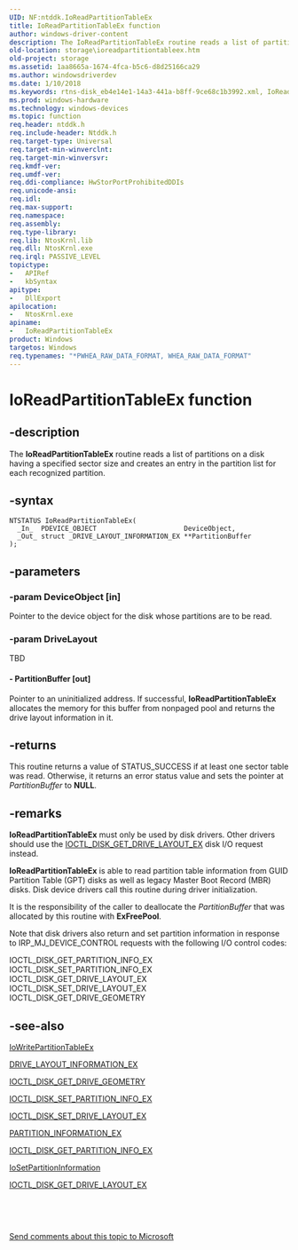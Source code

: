 ```yaml
---
UID: NF:ntddk.IoReadPartitionTableEx
title: IoReadPartitionTableEx function
author: windows-driver-content
description: The IoReadPartitionTableEx routine reads a list of partitions on a disk having a specified sector size and creates an entry in the partition list for each recognized partition.
old-location: storage\ioreadpartitiontableex.htm
old-project: storage
ms.assetid: 1aa8665a-1674-4fca-b5c6-d8d25166ca29
ms.author: windowsdriverdev
ms.date: 1/10/2018
ms.keywords: rtns-disk_eb4e14e1-14a3-441a-b8ff-9ce68c1b3992.xml, IoReadPartitionTableEx, ntddk/IoReadPartitionTableEx, IoReadPartitionTableEx routine [Storage Devices], storage.ioreadpartitiontableex
ms.prod: windows-hardware
ms.technology: windows-devices
ms.topic: function
req.header: ntddk.h
req.include-header: Ntddk.h
req.target-type: Universal
req.target-min-winverclnt: 
req.target-min-winversvr: 
req.kmdf-ver: 
req.umdf-ver: 
req.ddi-compliance: HwStorPortProhibitedDDIs
req.unicode-ansi: 
req.idl: 
req.max-support: 
req.namespace: 
req.assembly: 
req.type-library: 
req.lib: NtosKrnl.lib
req.dll: NtosKrnl.exe
req.irql: PASSIVE_LEVEL
topictype:
-	APIRef
-	kbSyntax
apitype:
-	DllExport
apilocation:
-	NtosKrnl.exe
apiname:
-	IoReadPartitionTableEx
product: Windows
targetos: Windows
req.typenames: "*PWHEA_RAW_DATA_FORMAT, WHEA_RAW_DATA_FORMAT"
---
```


# IoReadPartitionTableEx function


## -description


The <b>IoReadPartitionTableEx</b> routine reads a list of partitions on a disk having a specified sector size and creates an entry in the partition list for each recognized partition. 


## -syntax


````
NTSTATUS IoReadPartitionTableEx(
  _In_  PDEVICE_OBJECT                      DeviceObject,
  _Out_ struct _DRIVE_LAYOUT_INFORMATION_EX **PartitionBuffer
);
````


## -parameters




### -param DeviceObject [in]

Pointer to the device object for the disk whose partitions are to be read.


### -param DriveLayout

TBD




#### - PartitionBuffer [out]

Pointer to an uninitialized address. If successful, <b>IoReadPartitionTableEx</b> allocates the memory for this buffer from nonpaged pool and returns the drive layout information in it.


## -returns



This routine returns a value of STATUS_SUCCESS if at least one sector table was read. Otherwise, it returns an error status value and sets the pointer at <i>PartitionBuffer</i> to <b>NULL</b>.




## -remarks



<b>IoReadPartitionTableEx</b> must only be used by disk drivers. Other drivers should use the <a href="..\ntdddisk\ni-ntdddisk-ioctl_disk_get_drive_layout_ex.md">IOCTL_DISK_GET_DRIVE_LAYOUT_EX</a> disk I/O request instead.

<b>IoReadPartitionTableEx</b> is able to read partition table information from GUID Partition Table (GPT) disks as well as legacy Master Boot Record (MBR) disks. Disk device drivers call this routine during driver initialization.

It is the responsibility of the caller to deallocate the <i>PartitionBuffer</i> that was allocated by this routine with <b>ExFreePool</b>.

Note that disk drivers also return and set partition information in response to IRP_MJ_DEVICE_CONTROL requests with the following I/O control codes:


<dl>
<dt>IOCTL_DISK_GET_PARTITION_INFO_EX</dt>
<dt>IOCTL_DISK_SET_PARTITION_INFO_EX</dt>
<dt>IOCTL_DISK_GET_DRIVE_LAYOUT_EX</dt>
<dt>IOCTL_DISK_SET_DRIVE_LAYOUT_EX</dt>
<dt>IOCTL_DISK_GET_DRIVE_GEOMETRY</dt>
</dl>





## -see-also

<a href="..\ntddk\nf-ntddk-iowritepartitiontableex.md">IoWritePartitionTableEx</a>



<a href="..\ntdddisk\ns-ntdddisk-_drive_layout_information_ex.md">DRIVE_LAYOUT_INFORMATION_EX</a>



<a href="..\ntdddisk\ni-ntdddisk-ioctl_disk_get_drive_geometry.md">IOCTL_DISK_GET_DRIVE_GEOMETRY</a>



<a href="..\ntdddisk\ni-ntdddisk-ioctl_disk_set_partition_info_ex.md">IOCTL_DISK_SET_PARTITION_INFO_EX</a>



<a href="..\ntdddisk\ni-ntdddisk-ioctl_disk_set_drive_layout_ex.md">IOCTL_DISK_SET_DRIVE_LAYOUT_EX</a>



<a href="..\ntdddisk\ns-ntdddisk-_partition_information_ex.md">PARTITION_INFORMATION_EX</a>



<a href="..\ntdddisk\ni-ntdddisk-ioctl_disk_get_partition_info_ex.md">IOCTL_DISK_GET_PARTITION_INFO_EX</a>



<a href="..\ntddk\nf-ntddk-iosetpartitioninformation.md">IoSetPartitionInformation</a>



<a href="..\ntdddisk\ni-ntdddisk-ioctl_disk_get_drive_layout_ex.md">IOCTL_DISK_GET_DRIVE_LAYOUT_EX</a>



 

 

<a href="mailto:wsddocfb@microsoft.com?subject=Documentation%20feedback [storage\storage]:%20IoReadPartitionTableEx routine%20 RELEASE:%20(1/10/2018)&amp;body=%0A%0APRIVACY STATEMENT%0A%0AWe use your feedback to improve the documentation. We don't use your email address for any other purpose, and we'll remove your email address from our system after the issue that you're reporting is fixed. While we're working to fix this issue, we might send you an email message to ask for more info. Later, we might also send you an email message to let you know that we've addressed your feedback.%0A%0AFor more info about Microsoft's privacy policy, see http://privacy.microsoft.com/en-us/default.aspx." title="Send comments about this topic to Microsoft">Send comments about this topic to Microsoft</a>

